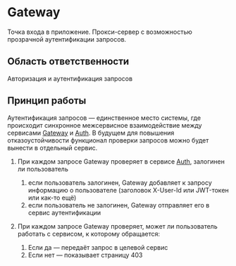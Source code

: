 # Gateway

Точка входа в приложение. Прокси-сервер с возможностью прозрачной аутентификации запросов.

## Область ответственности 

Авторизация и аутентификация запросов

## Принцип работы

Аутентификация запросов — единственное место системы, где происходит синхронное межсервисное взаимодействие между сервисами [Gateway](gateway.md) и [Auth](auth.md). В будущем для повышения отказоустойчивости функционал проверки запросов можно будет вынести в отдельный сервис.

1. При каждом запросе Gateway проверяет в сервисе [Auth](auth.md), залогинен ли пользователь
    1. если пользователь залогинен, Gateway добавляет к запросу информацию о пользователе (заголовок X-User-Id или JWT-токен или как-то ещё)
    2. если пользователь не залогинен, Gateway отправляет его в сервис аутентификации

2. При каждом запросе Gateway проверяет, может ли пользователь работать с сервисом, к которому обращается:

   1. Если да — передаёт запрос в целевой сервис
   2. Если нет — показывает страницу 403
